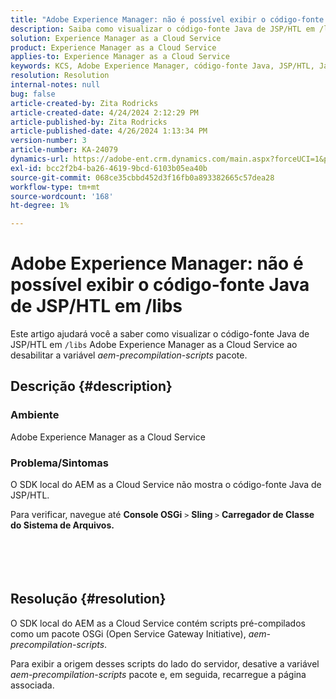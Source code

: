 ```yaml
---
title: "Adobe Experience Manager: não é possível exibir o código-fonte Java de JSP/HTL em /libs"
description: Saiba como visualizar o código-fonte Java de JSP/HTL em /lib desativando o pacote aem-precompilation-scripts do AEM as a Cloud Service.
solution: Experience Manager as a Cloud Service
product: Experience Manager as a Cloud Service
applies-to: Experience Manager as a Cloud Service
keywords: KCS, Adobe Experience Manager, código-fonte Java, JSP/HTL, Java Server Pages, AEMaaCS
resolution: Resolution
internal-notes: null
bug: false
article-created-by: Zita Rodricks
article-created-date: 4/24/2024 2:12:29 PM
article-published-by: Zita Rodricks
article-published-date: 4/26/2024 1:13:34 PM
version-number: 3
article-number: KA-24079
dynamics-url: https://adobe-ent.crm.dynamics.com/main.aspx?forceUCI=1&pagetype=entityrecord&etn=knowledgearticle&id=75ab3aac-4402-ef11-a1fe-6045bd0065b6
exl-id: bcc2f2b4-ba26-4619-9bcd-6103b05ea40b
source-git-commit: 068ce35cbbd452d3f16fb0a893382665c57dea28
workflow-type: tm+mt
source-wordcount: '168'
ht-degree: 1%

---
```


# Adobe Experience Manager: não é possível exibir o código-fonte Java de JSP/HTL em /libs


Este artigo ajudará você a saber como visualizar o código-fonte Java de JSP/HTL em `/libs` Adobe Experience Manager as a Cloud Service ao desabilitar a variável *aem-precompilation-scripts* pacote.

## Descrição {#description}


### Ambiente

Adobe Experience Manager as a Cloud Service



### Problema/Sintomas

O SDK local do AEM as a Cloud Service não mostra o código-fonte Java de JSP/HTL.

Para verificar, navegue até <b>Console OSGi</b> `>`  <b>Sling </b>`>` <b> Carregador de Classe do Sistema de Arquivos.</b>
<br><br> <br><br> 

## Resolução {#resolution}


O SDK local do AEM as a Cloud Service contém scripts pré-compilados como um pacote OSGi (Open Service Gateway Initiative), *aem-precompilation-scripts*.

Para exibir a origem desses scripts do lado do servidor, desative a variável *aem-precompilation-scripts* pacote e, em seguida, recarregue a página associada.
